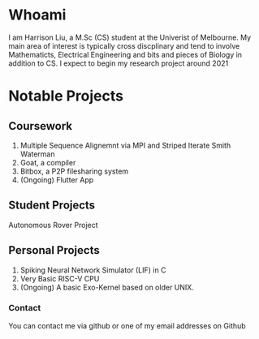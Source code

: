 # Whoami

I am Harrison Liu, a M.Sc (CS) student at the Univerist of Melbourne. My main area of interest is typically cross discplinary and tend to involve Mathematicts, Electrical Engineering and bits and pieces of Biology in addition to CS. I expect to begin my research project around 2021

# Notable Projects
## Coursework
1. Multiple Sequence Alignemnt via MPI and Striped Iterate Smith Waterman
2. Goat, a compiler
3. Bitbox, a P2P filesharing system
4. (Ongoing) Flutter App

## Student Projects
Autonomous Rover Project

## Personal Projects 
1. Spiking Neural Network Simulator (LIF) in C
2. Very Basic RISC-V CPU
3. (Ongoing) A basic Exo-Kernel based on older UNIX.  


### Contact

You can contact me via github or one of my email addresses on Github
